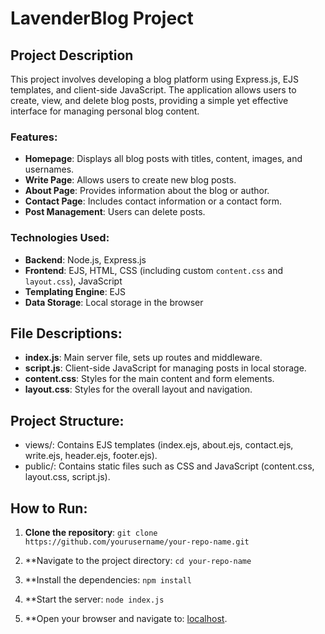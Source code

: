 # LavenderBlog Project
 
## Project Description

This project involves developing a blog platform using Express.js, EJS templates, and client-side JavaScript. The application allows users to create, view, and delete blog posts, providing a simple yet effective interface for managing personal blog content.

### Features:
- **Homepage**: Displays all blog posts with titles, content, images, and usernames.
- **Write Page**: Allows users to create new blog posts.
- **About Page**: Provides information about the blog or author.
- **Contact Page**: Includes contact information or a contact form.
- **Post Management**: Users can delete posts.

### Technologies Used:
- **Backend**: Node.js, Express.js
- **Frontend**: EJS, HTML, CSS (including custom `content.css` and `layout.css`), JavaScript
- **Templating Engine**: EJS
- **Data Storage**: Local storage in the browser

## File Descriptions:
- **index.js**: Main server file, sets up routes and middleware.
- **script.js**: Client-side JavaScript for managing posts in local storage.
- **content.css**: Styles for the main content and form elements.
- **layout.css**: Styles for the overall layout and navigation.

## Project Structure:
- views/: Contains EJS templates (index.ejs, about.ejs, contact.ejs, write.ejs, header.ejs, footer.ejs).
- public/: Contains static files such as CSS and JavaScript (content.css, layout.css, script.js).

## How to Run:
1. **Clone the repository**:
   `git clone https://github.com/yourusername/your-repo-name.git`

2. **Navigate to the project directory:
    `cd your-repo-name`

3. **Install the dependencies:
    `npm install`

4. **Start the server:
    `node index.js` 

5. **Open your browser and navigate to:
    [localhost](http://localhost:3000).

